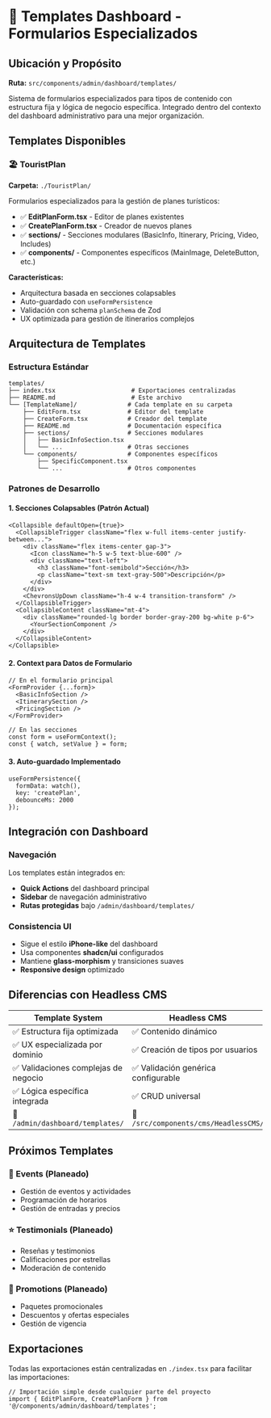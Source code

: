 # 🎯 Templates Dashboard - Formularios Especializados

## Ubicación y Propósito
**Ruta:** `src/components/admin/dashboard/templates/`

Sistema de formularios especializados para tipos de contenido con estructura fija y lógica de negocio específica. Integrado dentro del contexto del dashboard administrativo para una mejor organización.

## Templates Disponibles

### 🏖️ TouristPlan
**Carpeta:** `./TouristPlan/`

Formularios especializados para la gestión de planes turísticos:
- ✅ **EditPlanForm.tsx** - Editor de planes existentes
- ✅ **CreatePlanForm.tsx** - Creador de nuevos planes
- ✅ **sections/** - Secciones modulares (BasicInfo, Itinerary, Pricing, Video, Includes)
- ✅ **components/** - Componentes específicos (MainImage, DeleteButton, etc.)

**Características:**
- Arquitectura basada en secciones colapsables
- Auto-guardado con `useFormPersistence`
- Validación con schema `planSchema` de Zod
- UX optimizada para gestión de itinerarios complejos

## Arquitectura de Templates

### Estructura Estándar
```
templates/
├── index.tsx                     # Exportaciones centralizadas
├── README.md                     # Este archivo
└── [TemplateName]/              # Cada template en su carpeta
    ├── EditForm.tsx             # Editor del template
    ├── CreateForm.tsx           # Creador del template  
    ├── README.md                # Documentación específica
    ├── sections/                # Secciones modulares
    │   ├── BasicInfoSection.tsx
    │   └── ...                  # Otras secciones
    └── components/              # Componentes específicos
        ├── SpecificComponent.tsx
        └── ...                  # Otros componentes
```

### Patrones de Desarrollo

#### 1. Secciones Colapsables (Patrón Actual)
```tsx
<Collapsible defaultOpen={true}>
  <CollapsibleTrigger className="flex w-full items-center justify-between...">
    <div className="flex items-center gap-3">
      <Icon className="h-5 w-5 text-blue-600" />
      <div className="text-left">
        <h3 className="font-semibold">Sección</h3>
        <p className="text-sm text-gray-500">Descripción</p>
      </div>
    </div>
    <ChevronsUpDown className="h-4 w-4 transition-transform" />
  </CollapsibleTrigger>
  <CollapsibleContent className="mt-4">
    <div className="rounded-lg border border-gray-200 bg-white p-6">
      <YourSectionComponent />
    </div>
  </CollapsibleContent>
</Collapsible>
```

#### 2. Context para Datos de Formulario
```tsx
// En el formulario principal
<FormProvider {...form}>
  <BasicInfoSection />
  <ItinerarySection />
  <PricingSection />
</FormProvider>

// En las secciones
const form = useFormContext();
const { watch, setValue } = form;
```

#### 3. Auto-guardado Implementado
```tsx
useFormPersistence({
  formData: watch(),
  key: 'createPlan',
  debounceMs: 2000
});
```

## Integración con Dashboard

### Navegación
Los templates están integrados en:
- **Quick Actions** del dashboard principal
- **Sidebar** de navegación administrativo
- **Rutas protegidas** bajo `/admin/dashboard/templates/`

### Consistencia UI
- Sigue el estilo **iPhone-like** del dashboard
- Usa componentes **shadcn/ui** configurados
- Mantiene **glass-morphism** y transiciones suaves
- **Responsive design** optimizado

## Diferencias con Headless CMS

| Template System | Headless CMS |
|----------------|--------------|
| ✅ Estructura fija optimizada | ✅ Contenido dinámico |
| ✅ UX especializada por dominio | ✅ Creación de tipos por usuarios |
| ✅ Validaciones complejas de negocio | ✅ Validación genérica configurable |
| ✅ Lógica específica integrada | ✅ CRUD universal |
| 📍 `/admin/dashboard/templates/` | 📍 `/src/components/cms/HeadlessCMS/` |

## Próximos Templates

### 🎪 Events (Planeado)
- Gestión de eventos y actividades
- Programación de horarios
- Gestión de entradas y precios

### ⭐ Testimonials (Planeado)  
- Reseñas y testimonios
- Calificaciones por estrellas
- Moderación de contenido

### 🎁 Promotions (Planeado)
- Paquetes promocionales
- Descuentos y ofertas especiales
- Gestión de vigencia

## Exportaciones
Todas las exportaciones están centralizadas en `./index.tsx` para facilitar las importaciones:

```tsx
// Importación simple desde cualquier parte del proyecto
import { EditPlanForm, CreatePlanForm } from '@/components/admin/dashboard/templates';
```
